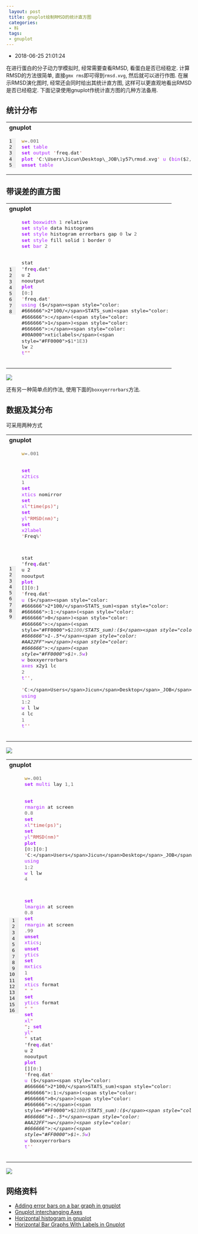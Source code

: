```yaml
---
 layout: post
 title: gnuplot绘制RMSD的统计直方图
 categories:
 - 科
 tags:
 - gnuplot
---
```


- 2018-06-25 21:01:24

在进行蛋白的分子动力学模拟时, 经常需要查看RMSD, 看蛋白是否已经稳定. 计算RMSD的方法很简单, 直接`gmx rms`即可得到`rmsd.xvg`, 然后就可以进行作图. 在展示RMSD演化图时, 经常还会同时给出其统计直方图, 这样可以更直观地看出RMSD是否已经稳定. 下面记录使用gnuplot作统计直方图的几种方法备用.

## 统计分布

<table class="highlighttable"><th colspan="2" style="text-align:left">gnuplot</th><tr><td><div class="linenodiv" style="background-color: #f0f0f0; padding-right: 10px"><pre style="line-height:125%">1
2
3
4
5</pre></div></td><td class="code"><div class="highlight"><pre style="line-height:125%"><span style="color: #B8860B">w</span><span style="color: #666666">=.001</span>
<span style="color: #AA22FF; font-weight: bold">set</span> <span style="color: #AA22FF">table</span>
<span style="color: #AA22FF; font-weight: bold">set</span> <span style="color: #AA22FF">output</span> <span style="color: #BB4444">&#39;</span>freq<span style="color: #666666">.</span>dat<span style="color: #BB4444">&#39;</span>
<span style="color: #AA22FF; font-weight: bold">plot</span> <span style="color: #BB4444">&#39;</span>C<span style="color: #666666">:</span><span style="#FF0000">\</span>Users<span style="#FF0000">\</span>Jicun<span style="#FF0000">\</span>Desktop<span style="#FF0000">\</span>_JOB<span style="#FF0000">\</span><span style="color: #666666">1</span>y57<span style="#FF0000">\</span>rmsd<span style="color: #666666">.</span>xvg<span style="color: #BB4444">&#39;</span> <span style="color: #AA22FF">u</span> (<span style="color: #AA22FF">bin</span>(<span style="#FF0000">$</span><span style="color: #666666">2,</span><span style="color: #AA22FF">w</span>))<span style="color: #666666">:</span>(<span style="color: #666666">1</span>) <span style="color: #AA22FF">s</span> f <span style="color: #AA22FF">w</span> p
<span style="color: #AA22FF; font-weight: bold">unset</span> <span style="color: #AA22FF">table</span>
</pre></div>
</td></tr></table>

## 带误差的直方图

<table class="highlighttable"><th colspan="2" style="text-align:left">gnuplot</th><tr><td><div class="linenodiv" style="background-color: #f0f0f0; padding-right: 10px"><pre style="line-height:125%">1
2
3
4
5
6
7
8</pre></div></td><td class="code"><div class="highlight"><pre style="line-height:125%"><span style="color: #AA22FF; font-weight: bold">set</span> <span style="color: #AA22FF">boxwidth</span> <span style="color: #666666">1</span> relative
<span style="color: #AA22FF; font-weight: bold">set</span> <span style="color: #AA22FF">style</span> data histograms
<span style="color: #AA22FF; font-weight: bold">set</span> <span style="color: #AA22FF">style</span> histogram errorbars gap <span style="color: #666666">0</span> lw <span style="color: #666666">2</span>
<span style="color: #AA22FF; font-weight: bold">set</span> <span style="color: #AA22FF">style</span> fill solid <span style="color: #666666">1</span> border <span style="color: #666666">0</span>
<span style="color: #AA22FF; font-weight: bold">set</span> <span style="color: #AA22FF">bar</span> <span style="color: #666666">2</span>

<span style="#FF0000">stat</span> <span style="#FF0000">&#39;fre</span><span style="color: #AA22FF; font-weight: bold">q</span><span style="#FF0000">.dat&#39;</span> <span style="#FF0000">u</span> <span style="#FF0000">2</span> <span style="#FF0000">nooutput</span>
<span style="color: #AA22FF; font-weight: bold">plot</span> [<span style="color: #666666">0:</span>] <span style="color: #BB4444">&#39;</span>freq<span style="color: #666666">.</span>dat<span style="color: #BB4444">&#39;</span> <span style="color: #AA22FF">using</span> (<span style="#FF0000">$</span><span style="color: #666666">2*100/</span>STATS_sum)<span style="color: #666666">:</span>(<span style="color: #666666">1</span>)<span style="color: #666666">:</span><span style="color: #00A000">xticlabels</span>(<span style="#FF0000">$</span><span style="color: #666666">1*1E3</span>) lw <span style="color: #666666">2</span> <span style="color: #AA22FF">t</span><span style="color: #BB4444">&quot;&quot;</span>
</pre></div>
</td></tr></table>

![](https://jerkwin.github.io/pic/rmsd_gpl_1.png)

还有另一种简单点的作法, 使用下面的`boxxyerrorbars`方法.

## 数据及其分布

可采用两种方式

<table class="highlighttable"><th colspan="2" style="text-align:left">gnuplot</th><tr><td><div class="linenodiv" style="background-color: #f0f0f0; padding-right: 10px"><pre style="line-height:125%">1
2
3
4
5
6
7
8
9</pre></div></td><td class="code"><div class="highlight"><pre style="line-height:125%"><span style="color: #B8860B">w</span><span style="color: #666666">=.001</span>

<span style="color: #AA22FF; font-weight: bold">set</span> <span style="color: #AA22FF">x2tics</span> <span style="color: #666666">1</span>
<span style="color: #AA22FF; font-weight: bold">set</span> <span style="color: #AA22FF">xtics</span> nomirror
<span style="color: #AA22FF; font-weight: bold">set</span> <span style="color: #AA22FF">xl</span><span style="color: #BB4444">&quot;time(ps)&quot;</span>; <span style="color: #AA22FF; font-weight: bold">set</span> <span style="color: #AA22FF">yl</span><span style="color: #BB4444">&quot;RMSD(nm)&quot;</span>; <span style="color: #AA22FF; font-weight: bold">set</span> <span style="color: #AA22FF">x2label</span> <span style="color: #BB4444">&#39;</span>Freq<span style="color: #666666">%</span><span style="color: #BB4444">&#39;</span>

<span style="#FF0000">stat</span> <span style="#FF0000">&#39;fre</span><span style="color: #AA22FF; font-weight: bold">q</span><span style="#FF0000">.dat&#39;</span> <span style="#FF0000">u</span> <span style="#FF0000">2</span> <span style="#FF0000">nooutput</span>
<span style="color: #AA22FF; font-weight: bold">plot</span> [][<span style="color: #666666">0:</span>] <span style="color: #BB4444">&#39;</span>freq<span style="color: #666666">.</span>dat<span style="color: #BB4444">&#39;</span> <span style="color: #AA22FF">u</span> (<span style="#FF0000">$</span><span style="color: #666666">2*100/</span>STATS_sum)<span style="color: #666666">:1:</span>(<span style="color: #666666">0</span>)<span style="color: #666666">:</span>(<span style="#FF0000">$</span><span style="color: #666666">2*100/</span>STATS_sum)<span style="color: #666666">:</span>(<span style="#FF0000">$</span><span style="color: #666666">1-.5*</span><span style="color: #AA22FF">w</span>)<span style="color: #666666">:</span>(<span style="#FF0000">$</span><span style="color: #666666">1+.5*</span><span style="color: #AA22FF">w</span>) <span style="color: #AA22FF">w</span> boxxyerrorbars <span style="color: #AA22FF">axes</span> x2y1 lc <span style="color: #666666">2</span> <span style="color: #AA22FF">t</span><span style="color: #BB4444">&#39;&#39;</span><span style="color: #666666">,</span> \
<span style="color: #BB4444">&#39;</span>C<span style="color: #666666">:</span><span style="#FF0000">\</span>Users<span style="#FF0000">\</span>Jicun<span style="#FF0000">\</span>Desktop<span style="#FF0000">\</span>_JOB<span style="#FF0000">\</span><span style="color: #666666">1</span>y57<span style="#FF0000">\</span>rmsd<span style="color: #666666">.</span>xvg<span style="color: #BB4444">&#39;</span> <span style="color: #AA22FF">using</span> <span style="color: #666666">1:2</span> <span style="color: #AA22FF">w</span> l lw <span style="color: #666666">4</span> lc <span style="color: #666666">1</span> <span style="color: #AA22FF">t</span><span style="color: #BB4444">&#39;&#39;</span>
</pre></div>
</td></tr></table>

![](https://jerkwin.github.io/pic/rmsd_gpl_2.png)

<table class="highlighttable"><th colspan="2" style="text-align:left">gnuplot</th><tr><td><div class="linenodiv" style="background-color: #f0f0f0; padding-right: 10px"><pre style="line-height:125%"> 1
 2
 3
 4
 5
 6
 7
 8
 9
10
11
12
13
14
15
16</pre></div></td><td class="code"><div class="highlight"><pre style="line-height:125%"><span style="color: #B8860B">w</span><span style="color: #666666">=.001</span>
<span style="color: #AA22FF; font-weight: bold">set</span> <span style="color: #AA22FF">multi</span> lay <span style="color: #666666">1,1</span>

<span style="color: #AA22FF; font-weight: bold">set</span> <span style="color: #AA22FF">rmargin</span> at screen <span style="color: #666666">0.8</span>
<span style="color: #AA22FF; font-weight: bold">set</span> <span style="color: #AA22FF">xl</span><span style="color: #BB4444">&quot;time(ps)&quot;</span>; <span style="color: #AA22FF; font-weight: bold">set</span> <span style="color: #AA22FF">yl</span><span style="color: #BB4444">&quot;RMSD(nm)&quot;</span>
<span style="color: #AA22FF; font-weight: bold">plot</span> [<span style="color: #666666">0:</span>][<span style="color: #666666">0:</span>] <span style="color: #BB4444">&#39;</span>C<span style="color: #666666">:</span><span style="#FF0000">\</span>Users<span style="#FF0000">\</span>Jicun<span style="#FF0000">\</span>Desktop<span style="#FF0000">\</span>_JOB<span style="#FF0000">\</span><span style="color: #666666">1</span>y57<span style="#FF0000">\</span>rmsd<span style="color: #666666">.</span>xvg<span style="color: #BB4444">&#39;</span> <span style="color: #AA22FF">using</span> <span style="color: #666666">1:2</span> <span style="color: #AA22FF">w</span> l lw <span style="color: #666666">4</span>

<span style="color: #AA22FF; font-weight: bold">set</span> <span style="color: #AA22FF">lmargin</span> at screen <span style="color: #666666">0.8</span>
<span style="color: #AA22FF; font-weight: bold">set</span> <span style="color: #AA22FF">rmargin</span> at screen <span style="color: #666666">.99</span>
<span style="color: #AA22FF; font-weight: bold">unset</span> <span style="color: #AA22FF">xtics</span>; <span style="color: #AA22FF; font-weight: bold">unset</span> <span style="color: #AA22FF">ytics</span>
<span style="color: #AA22FF; font-weight: bold">set</span> <span style="color: #AA22FF">mxtics</span> <span style="color: #666666">1</span>
<span style="color: #AA22FF; font-weight: bold">set</span> <span style="color: #AA22FF">xtics</span> format <span style="color: #BB4444">&quot; &quot;</span>
<span style="color: #AA22FF; font-weight: bold">set</span> <span style="color: #AA22FF">ytics</span> format <span style="color: #BB4444">&quot; &quot;</span>
<span style="color: #AA22FF; font-weight: bold">set</span> <span style="color: #AA22FF">xl</span><span style="color: #BB4444">&quot; &quot;</span>; <span style="color: #AA22FF; font-weight: bold">set</span> <span style="color: #AA22FF">yl</span><span style="color: #BB4444">&quot; &quot;</span>
<span style="#FF0000">stat</span> <span style="#FF0000">&#39;fre</span><span style="color: #AA22FF; font-weight: bold">q</span><span style="#FF0000">.dat&#39;</span> <span style="#FF0000">u</span> <span style="#FF0000">2</span> <span style="#FF0000">nooutput</span>
<span style="color: #AA22FF; font-weight: bold">plot</span> [][<span style="color: #666666">0:</span>] <span style="color: #BB4444">&#39;</span>freq<span style="color: #666666">.</span>dat<span style="color: #BB4444">&#39;</span> <span style="color: #AA22FF">u</span> (<span style="#FF0000">$</span><span style="color: #666666">2*100/</span>STATS_sum)<span style="color: #666666">:1:</span>(<span style="color: #666666">0</span>)<span style="color: #666666">:</span>(<span style="#FF0000">$</span><span style="color: #666666">2*100/</span>STATS_sum)<span style="color: #666666">:</span>(<span style="#FF0000">$</span><span style="color: #666666">1-.5*</span><span style="color: #AA22FF">w</span>)<span style="color: #666666">:</span>(<span style="#FF0000">$</span><span style="color: #666666">1+.5*</span><span style="color: #AA22FF">w</span>) <span style="color: #AA22FF">w</span> boxxyerrorbars <span style="color: #AA22FF">t</span><span style="color: #BB4444">&#39;&#39;</span>
</pre></div>
</td></tr></table>

![](https://jerkwin.github.io/pic/rmsd_gpl_3.png)

## 网络资料

- [Adding error bars on a bar graph in gnuplot](https://stackoverflow.com/questions/11347444/adding-error-bars-on-a-bar-graph-in-gnuplot)
- [Gnuplot interchanging Axes](https://stackoverflow.com/questions/18894756/gnuplot-interchanging-axes/18898979#18898979)
- [Horizontal histogram in gnuplot](https://stackoverflow.com/questions/11266452/horizontal-histogram-in-gnuplot)
- [Horizontal Bar Graphs With Labels in Gnuplot](https://www.jefftk.com/p/horizontal-bar-graphs-with-labels-in-gnuplot)
